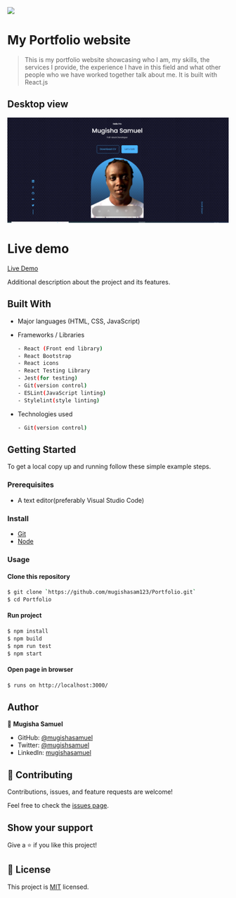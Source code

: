![](https://img.shields.io/badge/Portfolio-blue)

# My Portfolio website
> This is my portfolio website showcasing who I am, my skills, the services I provide, the  experience I have in this field and what other people who we have worked together talk about me. It is built with React.js
## Desktop view

![portfolio-desk](./src//assets/screen.PNG)


# Live demo
[Live Demo](https://samportfolio42.netlify.app/)


Additional description about the project and its features.

## Built With

- Major languages (HTML, CSS, JavaScript)

- Frameworks / Libraries
  ```bash
  - React (Front end library)
  - React Bootstrap
  - React icons
  - React Testing Library
  - Jest(for testing)
  - Git(version control)
  - ESLint(JavaScript linting)
  - Stylelint(style linting)
  ```

- Technologies used 
  
  ``` bash
  - Git(version control)
  ```


## Getting Started

To get a local copy up and running follow these simple example steps.

### Prerequisites
 - A text editor(preferably Visual Studio Code)

### Install
  -  [Git](https://git-scm.com/downloads)
  -  [Node](https://nodejs.org/en/download/)

### Usage
#### Clone this repository

```bash
$ git clone `https://github.com/mugishasam123/Portfolio.git`
$ cd Portfolio
```
#### Run project

```bash
$ npm install
$ npm build
$ npm run test
$ npm start
```

#### Open page in browser
```bash
$ runs on http://localhost:3000/
```

## Author

👤 **Mugisha Samuel**

- GitHub: [@mugishasamuel](https://github.com/mugishasam123)
- Twitter: [@mugishsamuel](https://twitter.com/mugishasamuel42/)
- LinkedIn: [mugishasamuel](https://www.linkedin.com/in/mugisha-samuel-55a905208/)

## 🤝 Contributing

Contributions, issues, and feature requests are welcome!

Feel free to check the [issues page](https://github.com/mugishasam123/Portfolio/issues).


## Show your support

Give a ⭐️ if you like this project!

## 📝 License

This project is [MIT](https://opensource.org/licenses/MIT) licensed.
